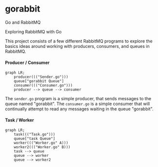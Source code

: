 # gorabbit
Go and RabbitMQ

Exploring RabbitMQ with Go

This project consists of a few different RabbitMQ programs to explore the basics ideas
around working with producers, consumers, and queues in RabbitMQ.

#### Producer / Consumer

```mermaid
graph LR;
    producer((("Sender.go")))
    queue["gorabbit Queue"]
    consumer((("Consumer.go")))
    producer --> queue --> consumer
```

The `sender.go` program is a simple producer, that sends messages to the queue named "gorabbit". 
The `consumer.go` is a simple consumer that will continually attempt to read any messages waiting in the
queue "gorabbit".

#### Task / Worker

```mermaid
graph LR;
    task((("Task.go")))
    queue["task Queue"]
    worker((("Worker.go" A)))
    worker2((("Worker.go" B)))
    task --> queue
    queue --> worker
    queue --> worker2
    
```